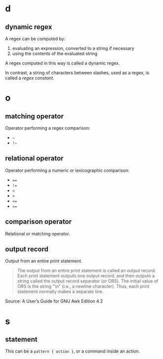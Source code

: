 # d
## dynamic regex

A regex can be computed by:

   1. evaluating an expression, converted to a string if necessary
   2. using the contents of the evaluated string

A regex computed in this way is called a dynamic regex.

In contrast, a string of characters between  slashes, used as a regex, is called
a *regex constant*.

##
# o
## matching operator

Operator performing a regex comparison:

   - `~`
   - `!~`

## relational operator

Operator performing a numeric or lexicographic comparison:

   - `==`
   - `!=`
   - `<`
   - `>`
   - `<=`
   - `>=`

## comparison operator

Relational or matching operator.

##
## output record

Output from an entire print statement.

   > The output from an entire print statement is called an output record.
   > Each print statement outputs one output record, and then outputs a string called
   > the output record separator (or ORS).
   > The initial value of ORS is the string "\n" (i.e., a newline character).
   > Thus, each print statement normally makes a separate line.

Source: A User’s Guide for GNU Awk Edition 4.2

##
# s
## statement

This can be a `pattern { action }`, or a command inside an action.
